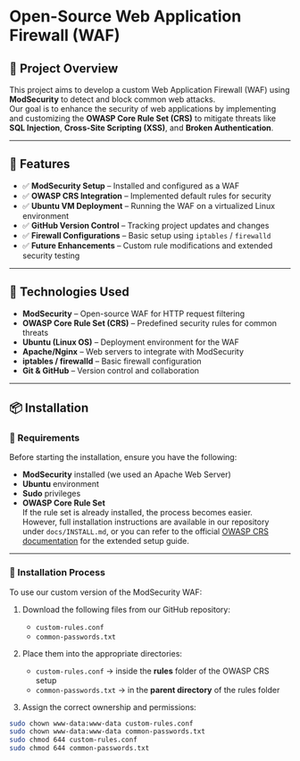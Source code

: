 # Open-Source Web Application Firewall (WAF)

## 🚀 Project Overview

This project aims to develop a custom Web Application Firewall (WAF) using **ModSecurity** to detect and block common web attacks.  
Our goal is to enhance the security of web applications by implementing and customizing the **OWASP Core Rule Set (CRS)** to mitigate threats like **SQL Injection**, **Cross-Site Scripting (XSS)**, and **Broken Authentication**.

---

## 📌 Features

- ✅ **ModSecurity Setup** – Installed and configured as a WAF  
- ✅ **OWASP CRS Integration** – Implemented default rules for security  
- ✅ **Ubuntu VM Deployment** – Running the WAF on a virtualized Linux environment  
- ✅ **GitHub Version Control** – Tracking project updates and changes  
- ✅ **Firewall Configurations** – Basic setup using `iptables` / `firewalld`  
- ✅ **Future Enhancements** – Custom rule modifications and extended security testing  

---

## 🔧 Technologies Used

- **ModSecurity** – Open-source WAF for HTTP request filtering  
- **OWASP Core Rule Set (CRS)** – Predefined security rules for common threats  
- **Ubuntu (Linux OS)** – Deployment environment for the WAF  
- **Apache/Nginx** – Web servers to integrate with ModSecurity  
- **iptables / firewalld** – Basic firewall configuration  
- **Git & GitHub** – Version control and collaboration  

---

## 📦 Installation

### 🔹 Requirements

Before starting the installation, ensure you have the following:

- **ModSecurity** installed (we used an Apache Web Server)  
- **Ubuntu** environment  
- **Sudo** privileges  
- **OWASP Core Rule Set**  
  If the rule set is already installed, the process becomes easier.  
  However, full installation instructions are available in our repository under `docs/INSTALL.md`, or you can refer to the official [OWASP CRS documentation](https://coreruleset.org/installation/) for the extended setup guide.

---

### 🧱 Installation Process

To use our custom version of the ModSecurity WAF:

1. Download the following files from our GitHub repository:
   - `custom-rules.conf`  
   - `common-passwords.txt`

2. Place them into the appropriate directories:
   - `custom-rules.conf` → inside the **rules** folder of the OWASP CRS setup  
   - `common-passwords.txt` → in the **parent directory** of the rules folder  

3. Assign the correct ownership and permissions:

```bash
sudo chown www-data:www-data custom-rules.conf
sudo chown www-data:www-data common-passwords.txt
sudo chmod 644 custom-rules.conf
sudo chmod 644 common-passwords.txt
